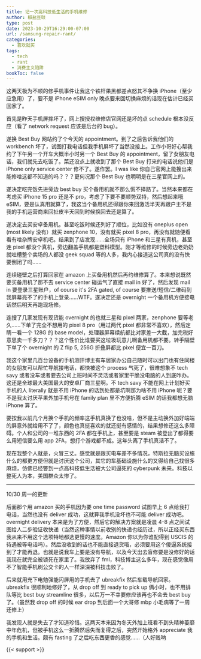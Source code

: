 ```yaml
---
title: 记一次高科技低生活的手机维修
author: 椒盐豆豉
type: post
date: 2023-10-29T16:29:00-07:00
url: /samsung-repair-rant/
categories:
  - 喜欢就买
tags:
  - tech
  - rant
  - 消费主义陷阱
bookToc: false
---
```


这两天极为不顺的修手机事件让我这个铁杆果黑都差点怒其不争换 iPhone（至少应急用）了，要不是 iPhone eSIM only 晚点要来回切换麻烦的话现在估计已经买回家了。

<!--more-->

首先是昨天手机屏摔坏了，网上搜授权维修店官网还是坏的点 schedule 根本没反应（看了 network request 应该是后台的 bug）。

遂换 Best Buy 网站约了个今天的 appointment。到了之后告诉我他们的 workbench 坏了，试图打我电话但我手机屏坏了当然没接上。工作小哥好心帮我约了下午另一个开车大概半小时另一个 Best Buy 的 appointment，留了女朋友电话，我们就先去吃饭了。菜还没点上就收到了那个 Best Buy 打来的电话说他们是 iPhone only service center 修不了。遂作罢。I was like 你自己官网上能搜出来能修啥这都不知道的吗？？？更何况那个 Best Buy 也明明是在三星官网上的。

遂决定吃完饭先进旁边 best buy 买个备用机就不那么慌不择路了。当然本来都在考虑买 iPhone 15 pro 还是不 pro，考虑了下要不要顺势双持，然后想起来哦 eSIM，要是认真用就算了，我这当个备用机还得跟你来回激活半天再跟户主不是我的手机运营商来回扯皮半天回到时候换回去还是算了。

遂决定去买安卓备用机。甚至吃饭时候还列好了顺位，比如没有 oneplus open (most likely 没有）就买 zenphone 10，没有就买 pixel 8 pro，再没有就随便看看有啥杂牌安卓机吧。结果到了店发现……全场只有 iPhone 和三星有真机，甚至连 pixel 都没个真机，旁边翻盖手机都是塑料模型。刚才等维修的时候旁边老奶奶就吐槽整个卖场的人都没 geek squad 等的人多，我内心接道这公司真的没有快要倒闭了吗……

连续碰壁之后打算回家在 amazon 上买备用机然后再约维修算了。本来想说既然要买备用机了那不去 service center 碰运气了直接 mail in 好了，然后发现 mail in 要登录三星账户，of course it's 2FA gated, of course 要推送/短信/二维码到我屏幕亮不了的手机上登录……WTF。遂决定还是 overnight 一个备用机方便接电话然后明天再跑现场修。

连搜了几家发现有现货能 overnight 的也就三星和 pixel 两家，zenphone 要等老久……下单了完全不想用的 pixel 8 pro（用过两代 pixel 都非常不喜欢），然后定睛一看一个 128G 的 base model，处理器屏幕续航都比对家差一大截，加完税好意思卖一千多刀？？？这个性价比谁要买这垃圾玩意儿啊备用机都不要。转手隔壁下单了个 overnight 的 Z flip 5, 256G 折叠屏都比 pixel 便宜一百刀。

我这个家里几百台设备的手机测评博主有车居家办公自己随时可以出门也有住同楼的女朋友可以帮忙导航接电话，都快被这个 process 气死了，很难想象不 tech savy 或者没车或者要去公司上班时间不灵活或者家里干脆没电脑的人到底咋办。这还是全球最大美国最大的安卓厂商三星啊。不 tech savy 不能在网上计划好买手机的人 literally 就是不用 iPhone 的话到处都是坑啊那为啥不用 iPhone 呢？要不是我太讨厌苹果外加手机号在 family plan 里不方便折腾 eSIM 的话我都想无脑 iPhone 算了。

要按我以前几个月换个手机的频率这手机真换了也没啥，但不是主动换外加好端端的屏意外就给用不了了，颜色也真挺喜欢的就还挺有感情的，结果想修还这么多障碍。个人和公司的一堆东西的 2FA 都在手机上，甚至要是 steam 被登出了都得要么用短信要么用 app 2FA，想打个游戏都不成。这年头离了手机真活不了。

现在我整个人就是，火冒三丈。感觉就是跟买电车差不多情况，特斯拉无脑买设施什么的都更方便但就是讨厌这个公司，其它的车基础设施什么的又得给自己找很多麻烦，仿佛已经瞥到一点高科技低生活被大公司逼死的 cyberpunk 未来。科技以整死人为本，美国群众太惨了。

---

10/30 周一的更新

后面那个用 amazon 买的手机因为要 one time password  试图早上 6 点给我打电话，当然也没有 deliver 成功，这就算我手机没坏也不可能 deliver 成功吧。overnight delivery  本来是为了方便，然后它的解决方案就是凌晨 4-8 点之间试图给人二步验证收快递（当然这种事情以前收别的快递也经历过，所以正经买东西我从来不用这个选项特地都选更慢的速度。Amazon 你以为你谁配得到 USCIS 的待遇被等电话吗）。然后没收到的话也不能直接退货哦，必须要用这个傻逼系统接到了才能再退。也就是说我车上要是没有导航，以及今天出去盲修要是没修好的话我现在就完全被锁死在家里了。我放弃了 fml，科技博主这么多年，现在感觉像用不了智能手机刷公交卡的人一样深深被科技击败了。

后来就用充下电勉强能闪屏用的手机去了 ubreakfix 然后车载导航回家。 ubreakfix 很顺利地修好了，从 drop off 到 ready to pick up 俩小时，也不用排队等比 best buy streamline 很多，以后万一不幸要修应该再也不会去 best buy 了。（虽然我 drop off 的时候 ear drop 到后面一个大哥修 mbp 小毛病等了一周还修上）

我发现人就是失去了才知道珍惜。这两天本来因为冬天外加上班看不到头精神萎靡中年危机，但被手机这么一折腾然后失而复得之后，突然开始格外 appreciate 我的手机和生活。颇有 fasting 了之后吃东西更香的感觉……（人好贱呐

{{< support >}}
